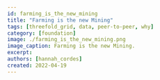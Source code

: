 ```yaml
---
id: farming_is_the_new_mining
title: "Farming is the new Mining"
tags: [threefold_grid, data, peer-to-peer, why]
category: [foundation]
image: ./farming_is_the_new_mining.png
image_caption: Farming is the new Mining.
excerpt: 
authors: [hannah_cordes]
created: 2022-04-19
---
```

